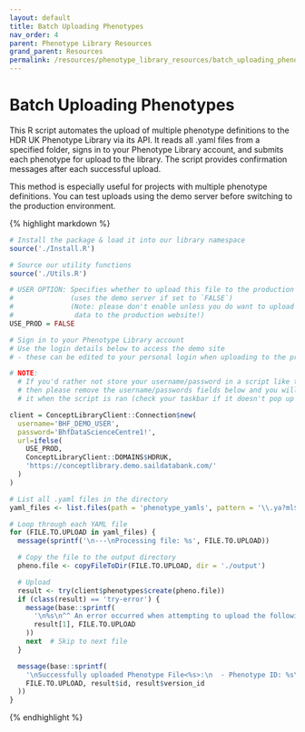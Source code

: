 ```yaml
---
layout: default
title: Batch Uploading Phenotypes
nav_order: 4
parent: Phenotype Library Resources
grand_parent: Resources
permalink: /resources/phenotype_library_resources/batch_uploading_phenotypes
---
```


# Batch Uploading Phenotypes 
This R script automates the upload of multiple phenotype definitions to the HDR UK Phenotype Library via its API. It reads all .yaml files from a specified folder, signs in to your Phenotype Library account, and submits each phenotype for upload to the library. The script provides confirmation messages after each successful upload.

This method is especially useful for projects with multiple phenotype definitions. You can test uploads using the demo server before switching to the production environment.

{% highlight markdown %}
```r
# Install the package & load it into our library namespace
source('./Install.R')

# Source our utility functions
source('./Utils.R')

# USER OPTION: Specifies whether to upload this file to the production server
#              (uses the demo server if set to `FALSE`)
#              (Note: please don't enable unless you do want to upload real
#               data to the production website!)
USE_PROD = FALSE

# Sign in to your Phenotype Library account
# Use the login details below to access the demo site
# - these can be edited to your personal login when uploading to the production server

# NOTE:
  # If you'd rather not store your username/password in a script like this out of security concerns
  # then please remove the username/passwords fields below and you will be prompted by GUI to enter
  # it when the script is ran (check your taskbar if it doesn't pop up immediately)

client = ConceptLibraryClient::Connection$new(
  username='BHF_DEMO_USER',
  password='BhfDataScienceCentre1!',
  url=ifelse(
    USE_PROD,
    ConceptLibraryClient::DOMAINS$HDRUK,
    'https://conceptlibrary.demo.saildatabank.com/'
  )
)

# List all .yaml files in the directory
yaml_files <- list.files(path = 'phenotype_yamls', pattern = '\\.ya?ml$', full.names = TRUE)

# Loop through each YAML file
for (FILE.TO.UPLOAD in yaml_files) {
  message(sprintf('\n---\nProcessing file: %s', FILE.TO.UPLOAD))

  # Copy the file to the output directory
  pheno.file <- copyFileToDir(FILE.TO.UPLOAD, dir = './output')

  # Upload
  result <- try(client$phenotypes$create(pheno.file))
  if (class(result) == 'try-error') {
    message(base::sprintf(
      '\n%s\n^^ An error occurred when attempting to upload the following file: %s',
      result[1], FILE.TO.UPLOAD
    ))
    next  # Skip to next file
  }

  message(base::sprintf(
    '\nSuccessfully uploaded Phenotype File<%s>:\n  - Phenotype ID: %s\n  - Phenotype Version ID: %d\n',
    FILE.TO.UPLOAD, result$id, result$version_id
  ))
}


```
{% endhighlight %}
